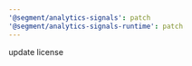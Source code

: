 ```yaml
---
'@segment/analytics-signals': patch
'@segment/analytics-signals-runtime': patch
---
```


update license
